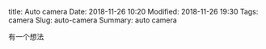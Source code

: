 title: Auto camera
Date: 2018-11-26 10:20
Modified: 2018-11-26 19:30
Tags: camera
Slug: auto-camera 
Summary: auto camera

有一个想法
